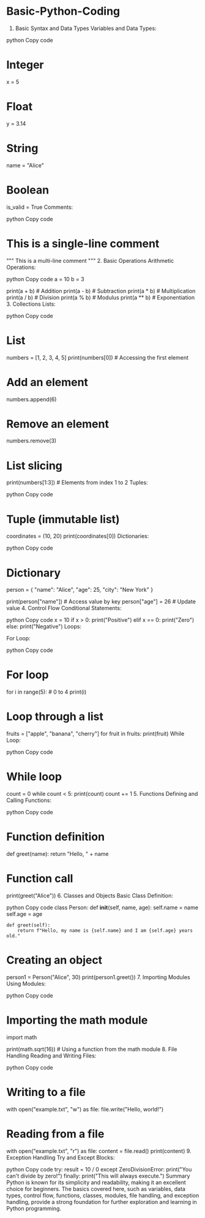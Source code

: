 # Basic-Python-Coding
1. Basic Syntax and Data Types
Variables and Data Types:

python
Copy code
# Integer
x = 5

# Float
y = 3.14

# String
name = "Alice"

# Boolean
is_valid = True
Comments:

python
Copy code
# This is a single-line comment

"""
This is a
multi-line comment
"""
2. Basic Operations
Arithmetic Operations:

python
Copy code
a = 10
b = 3

print(a + b)  # Addition
print(a - b)  # Subtraction
print(a * b)  # Multiplication
print(a / b)  # Division
print(a % b)  # Modulus
print(a ** b) # Exponentiation
3. Collections
Lists:

python
Copy code
# List
numbers = [1, 2, 3, 4, 5]
print(numbers[0])  # Accessing the first element

# Add an element
numbers.append(6)

# Remove an element
numbers.remove(3)

# List slicing
print(numbers[1:3])  # Elements from index 1 to 2
Tuples:

python
Copy code
# Tuple (immutable list)
coordinates = (10, 20)
print(coordinates[0])
Dictionaries:

python
Copy code
# Dictionary
person = {
    "name": "Alice",
    "age": 25,
    "city": "New York"
}

print(person["name"])  # Access value by key
person["age"] = 26    # Update value
4. Control Flow
Conditional Statements:

python
Copy code
x = 10
if x > 0:
    print("Positive")
elif x == 0:
    print("Zero")
else:
    print("Negative")
Loops:

For Loop:

python
Copy code
# For loop
for i in range(5):  # 0 to 4
    print(i)

# Loop through a list
fruits = ["apple", "banana", "cherry"]
for fruit in fruits:
    print(fruit)
While Loop:

python
Copy code
# While loop
count = 0
while count < 5:
    print(count)
    count += 1
5. Functions
Defining and Calling Functions:

python
Copy code
# Function definition
def greet(name):
    return "Hello, " + name

# Function call
print(greet("Alice"))
6. Classes and Objects
Basic Class Definition:

python
Copy code
class Person:
    def __init__(self, name, age):
        self.name = name
        self.age = age

    def greet(self):
        return f"Hello, my name is {self.name} and I am {self.age} years old."

# Creating an object
person1 = Person("Alice", 30)
print(person1.greet())
7. Importing Modules
Using Modules:

python
Copy code
# Importing the math module
import math

print(math.sqrt(16))  # Using a function from the math module
8. File Handling
Reading and Writing Files:

python
Copy code
# Writing to a file
with open("example.txt", "w") as file:
    file.write("Hello, world!")

# Reading from a file
with open("example.txt", "r") as file:
    content = file.read()
    print(content)
9. Exception Handling
Try and Except Blocks:

python
Copy code
try:
    result = 10 / 0
except ZeroDivisionError:
    print("You can't divide by zero!")
finally:
    print("This will always execute.")
Summary
Python is known for its simplicity and readability, making it an excellent choice for beginners. The basics covered here, such as variables, data types, control flow, functions, classes, modules, file handling, and exception handling, provide a strong foundation for further exploration and learning in Python programming.







